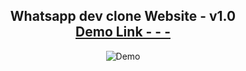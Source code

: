 <h2 align="center">
  Whatsapp dev clone Website - v1.0<br/>
  <a href="https://whatsapp-clone-dev.netlify.app/" target="_blank">Demo Link - - -</a>
</h2>
<div align="center">
  <img alt="Demo" src="./src/assets/p.png" />
</div>
